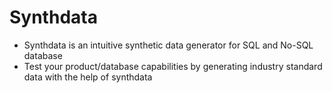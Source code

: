 # Synthdata
* Synthdata is an intuitive synthetic data generator for SQL and No-SQL database
* Test your product/database capabilities by generating industry standard data with the help of synthdata
